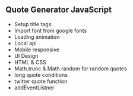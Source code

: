 ## Quote Generator JavaScript

- Setup title tags
- Import font from google fonts
- Loading animation
- Local api
- Mobile responsive
- UI Design
- HTML & CSS
- Math.trunc & Math.random for random quotes
- long quote conditions
- twitter quote function
- addEventListner
